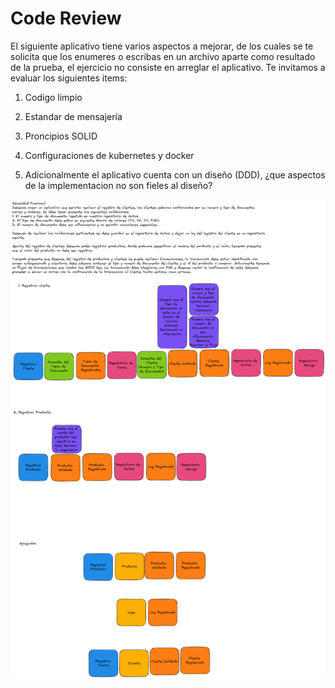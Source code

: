 # Code Review 

El siguiente aplicativo tiene varios aspectos a mejorar, de los cuales se te solicita
que los enumeres o escribas en un archivo aparte como resultado de la prueba, el ejercicio
no consiste en arreglar el aplicativo. Te invitamos a evaluar los siguientes items:
1. Codigo limpio
2. Estandar de mensajería
3. Proncipios SOLID
4. Configuraciones de kubernetes y docker

5. Adicionalmente el aplicativo cuenta con un diseño (DDD), ¿que aspectos de la implementacion
no son fieles al diseño?

![](DDD.png)

 